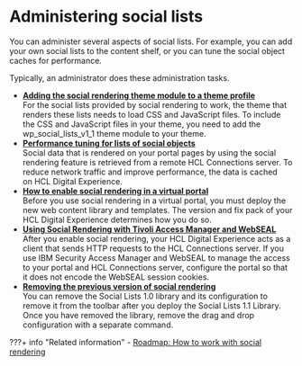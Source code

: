 # Administering social lists

You can administer several aspects of social lists. For example, you can add your own social lists to the content shelf, or you can tune the social object caches for performance.

Typically, an administrator does these administration tasks.

-   **[Adding the social rendering theme module to a theme profile](soc_rendr_adm_add_sr_thm_2prof.md)**  
For the social lists provided by social rendering to work, the theme that renders these lists needs to load CSS and JavaScript files. To include the CSS and JavaScript files in your theme, you need to add the wp\_social\_lists\_v1\_1 theme module to your theme.
-   **[Performance tuning for lists of social objects](soc_rendr_perf_tune_cach.md)**  
Social data that is rendered on your portal pages by using the social rendering feature is retrieved from a remote HCL Connections server. To reduce network traffic and improve performance, the data is cached on HCL Digital Experience.
-   **[How to enable social rendering in a virtual portal](add_sociallists_to_virtualportal.md)**  
Before you use social rendering in a virtual portal, you must deploy the new web content library and templates. The version and fix pack of your HCL Digital Experience determines how you do so.
-   **[Using Social Rendering with Tivoli Access Manager and WebSEAL](soc_rendr_adm_sr_tam_webseal.md)**  
After you enable social rendering, your HCL Digital Experience acts as a client that sends HTTP requests to the HCL Connections server. If you use IBM Security Access Manager and WebSEAL to manage the access to your portal and HCL Connections server, configure the portal so that it does not encode the WebSEAL session cookies.
-   **[Removing the previous version of social rendering](rem_soc_rend.md)**  
You can remove the Social Lists 1.0 library and its configuration to remove it from the toolbar after you deploy the Social Lists 1.1 Library. Once you have removed the library, remove the drag and drop configuration with a separate command. 


???+ info "Related information"
    - [Roadmap: How to work with social rendering](../soc_rendr_roadmap.md)

